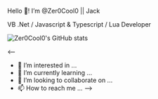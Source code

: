 Hello 👋! I’m @Zer0Cool0 || Jack

VB .Net / Javascript & Typescript / Lua Developer

![Zer0Cool0's GitHub stats](https://github-readme-stats.vercel.app/api?username=Zer0Cool0)


<--
- 👀 I’m interested in ...
- 🌱 I’m currently learning ...
- 💞️ I’m looking to collaborate on ...
- 📫 How to reach me ...
-->
